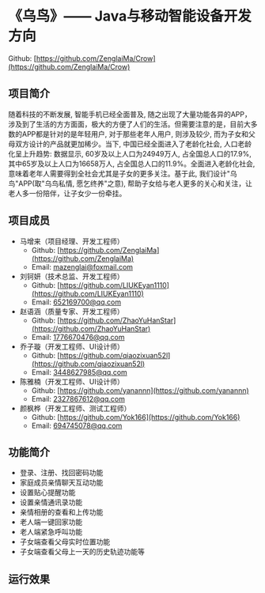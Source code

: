 # 《乌鸟》—— Java与移动智能设备开发方向
Github: [https://github.com/ZenglaiMa/Crow](https://github.com/ZenglaiMa/Crow)

## 项目简介
随着科技的不断发展, 智能手机已经全面普及, 随之出现了大量功能各异的APP，涉及到了生活的方方面面，极大的方便了人们的生活。但需要注意的是，目前大多数的APP都是针对的是年轻用户, 对于那些老年人用户, 则涉及较少, 而为子女和父母双方设计的产品就更加稀少。当下, 中国已经全面进入了老龄化社会, 人口老龄化呈上升趋势: 数据显示, 60岁及以上人口为24949万人, 占全国总人口的17.9%, 其中65岁及以上人口为16658万人, 占全国总人口的11.9%。全面进入老龄化社会, 意味着老年人需要得到全社会尤其是子女的更多关注。基于此, 我们设计"乌鸟"APP(取"乌鸟私情, 愿乞终养"之意), 帮助子女给与老人更多的关心和关注，让老人多一份陪伴，让子女少一份牵挂。

## 项目成员
* 马增来（项目经理、开发工程师）
   * Github:  [https://github.com/ZenglaiMa](https://github.com/ZenglaiMa)
   * Email: [mazenglai@foxmail.com](mailto:mazenglai@foxmail.com)
* 刘钶妍（技术总监、开发工程师）
   * Github:  [https://github.com/LIUKEyan1110](https://github.com/LIUKEyan1110)
   * Email: [652169700@qq.com](mailto:652169700@qq.com)
* 赵语涵（质量专家、开发工程师）
   * Github:  [https://github.com/ZhaoYuHanStar](https://github.com/ZhaoYuHanStar)
   * Email: [1776670476@qq.com](mailto:1776670476@qq.com)
* 乔子璇（开发工程师、UI设计师）
   * Github:  [https://github.com/qiaozixuan52l](https://github.com/qiaozixuan52l)
   * Email: [3448627985@qq.com](mailto:3448627985@qq.com)
* 陈雅楠（开发工程师、UI设计师）
   * Github:  [https://github.com/yanannn](https://github.com/yanannn)
   * Email: [2327867612@qq.com](mailto:2327867612@qq.com)
* 颜枫桦（开发工程师、测试工程师）
   * Github:  [https://github.com/Yok166](https://github.com/Yok166)
   * Email: [694745078@qq.com](mailto:694745078@qq.com)

## 功能简介
* 登录、注册、找回密码功能
* 家庭成员亲情聊天互动功能
* 设置贴心提醒功能
* 设置亲情通讯录功能
* 亲情相册的查看和上传功能
* 老人端一键回家功能
* 老人端紧急呼叫功能
* 子女端查看父母实时位置功能
* 子女端查看父母上一天的历史轨迹功能等

## 运行效果
